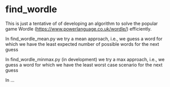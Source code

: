 # find_wordle

This is just a tentative of of developing an algorithm to solve the popular game Wordle (https://www.powerlanguage.co.uk/wordle/) efficiently.

In find_wordle_mean.py we try a mean approach, i.e., we guess a word for which we have the least expected number of possible words for the next guess

In find_wordle_minmax.py (in development) we try a max approach, i.e., we guess a word for which we have the least worst case scenario for the next guess

In ...
